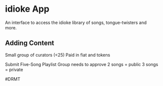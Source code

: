 # idioke App
An interface to access the idioke library of songs, tongue-twisters and more.

## Adding Content
Small group of curators (<25)
Paid in fiat and tokens

Submit Five-Song Playlist
Group needs to approve
2 songs = public
3 songs = private

#DRMT

